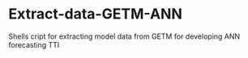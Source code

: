 # Extract-data-GETM-ANN
Shells cript for extracting model data from GETM for developing ANN forecasting TTI 
